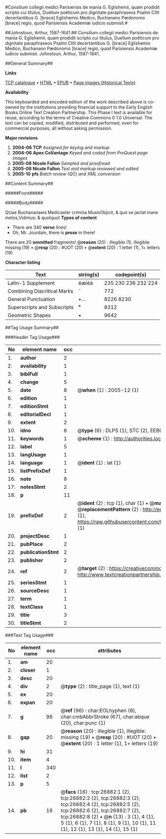 #Consilium collegii medici Parisiensis de mania G. Eglishemii, quam prodidit scripto cui titulus, Duellum poëticum pro dignitate paraphraseos Psalmi CIIII decertantibus G. [brace] Eglishemio Medico, Buchanano Pædonomo [brace] regio, quod Parisiensis Academiæ iudicio submisit.#

##Johnstoun, Arthur, 1587-1641.##
Consilium collegii medici Parisiensis de mania G. Eglishemii, quam prodidit scripto cui titulus, Duellum poëticum pro dignitate paraphraseos Psalmi CIIII decertantibus G. [brace] Eglishemio Medico, Buchanano Pædonomo [brace] regio, quod Parisiensis Academiæ iudicio submisit.
Johnstoun, Arthur, 1587-1641.

##General Summary##

**Links**

[TCP catalogue](http://www.ota.ox.ac.uk/tcp/)  • 
[HTML](http://tei.it.ox.ac.uk/tcp/Texts-HTML/free/A04/A04589.html)  • 
[EPUB](http://tei.it.ox.ac.uk/tcp/Texts-EPUB/free/A04/A04589.epub) • 
[Page images (Historical Texts)](https://data.historicaltexts.jisc.ac.uk/view?pubId=eebo-23822846e&pageId=eebo-23822846e-26882-1)

**Availability**

This keyboarded and encoded edition of the
	       work described above is co-owned by the institutions
	       providing financial support to the Early English Books
	       Online Text Creation Partnership. This Phase I text is
	       available for reuse, according to the terms of Creative
	       Commons 0 1.0 Universal. The text can be copied,
	       modified, distributed and performed, even for
	       commercial purposes, all without asking permission.

**Major revisions**

1. __2004-06__ __TCP__ *Assigned for keying and markup*
1. __2004-06__ __Apex CoVantage__ *Keyed and coded from ProQuest page images*
1. __2005-08__ __Nicole Fallon__ *Sampled and proofread*
1. __2005-08__ __Nicole Fallon__ *Text and markup reviewed and edited*
1. __2005-10__ __pfs__ *Batch review (QC) and XML conversion*

##Content Summary##

#####Front#####

#####Body#####

QUae Buchananaeis Medicaster crimina MusisObjicit, & quo se jactat inane melos,Vidimus: & quotquot 
**Types of content**

  * There are 340 **verse** lines!
  * Oh, Mr. Jourdain, there is **prose** in there!

There are 20 **ommitted** fragments! 
 @__reason__ (20) : illegible (1), illegible: missing (19)  •  @__resp__ (20) : #UOT (20)  •  @__extent__ (20) : 1 letter (1), 1+ letters (19)

**Character listing**


|Text|string(s)|codepoint(s)|
|---|---|---|
|Latin-1 Supplement|ëæìèà|235 230 236 232 224|
|Combining             Diacritical Marks|̄|772|
|General Punctuation|•…|8226 8230|
|Superscripts             and Subscripts|⁸|8312|
|Geometric Shapes|▪|9642|

##Tag Usage Summary##

###Header Tag Usage###

|No|element name|occ|attributes|
|---|---|---|---|
|1.|__author__|2||
|2.|__availability__|1||
|3.|__biblFull__|1||
|4.|__change__|5||
|5.|__date__|8| @__when__ (1) : 2005-12 (1)|
|6.|__edition__|1||
|7.|__editionStmt__|1||
|8.|__editorialDecl__|1||
|9.|__extent__|2||
|10.|__idno__|6| @__type__ (6) : DLPS (1), STC (2), EEBO-CITATION (1), OCLC (1), VID (1)|
|11.|__keywords__|1| @__scheme__ (1) : http://authorities.loc.gov/ (1)|
|12.|__label__|5||
|13.|__langUsage__|1||
|14.|__language__|1| @__ident__ (1) : lat (1)|
|15.|__listPrefixDef__|1||
|16.|__note__|8||
|17.|__notesStmt__|2||
|18.|__p__|11||
|19.|__prefixDef__|2| @__ident__ (2) : tcp (1), char (1)  •  @__matchPattern__ (2) : ([0-9\-]+):([0-9IVX]+) (1), (.+) (1)  •  @__replacementPattern__ (2) : http://eebo.chadwyck.com/downloadtiff?vid=$1&page=$2 (1), https://raw.githubusercontent.com/textcreationpartnership/Texts/master/tcpchars.xml#$1 (1)|
|20.|__projectDesc__|1||
|21.|__pubPlace__|2||
|22.|__publicationStmt__|2||
|23.|__publisher__|2||
|24.|__ref__|2| @__target__ (2) : https://creativecommons.org/publicdomain/zero/1.0/ (1), http://www.textcreationpartnership.org/docs/. (1)|
|25.|__seriesStmt__|1||
|26.|__sourceDesc__|1||
|27.|__term__|1||
|28.|__textClass__|1||
|29.|__title__|3||
|30.|__titleStmt__|2||


###Text Tag Usage###

|No|element name|occ|attributes|
|---|---|---|---|
|1.|__am__|20||
|2.|__closer__|1||
|3.|__desc__|20||
|4.|__div__|2| @__type__ (2) : title_page (1), text (1)|
|5.|__ex__|20||
|6.|__expan__|20||
|7.|__g__|96| @__ref__ (96) : char:EOLhyphen (8), char:cmbAbbrStroke (67), char:abque (20), char:punc (1)|
|8.|__gap__|20| @__reason__ (20) : illegible (1), illegible: missing (19)  •  @__resp__ (20) : #UOT (20)  •  @__extent__ (20) : 1 letter (1), 1+ letters (19)|
|9.|__hi__|31||
|10.|__item__|4||
|11.|__l__|340||
|12.|__list__|2||
|13.|__p__|5||
|14.|__pb__|16| @__facs__ (16) : tcp:26882:1 (2), tcp:26882:2 (2), tcp:26882:3 (2), tcp:26882:4 (2), tcp:26882:5 (2), tcp:26882:6 (2), tcp:26882:7 (2), tcp:26882:8 (2)  •  @__n__ (13) : 3 (1), 4 (1), 5 (1), 6 (1), 7 (1), 8 (1), 9 (1), 10 (1), 11 (1), 12 (1), 13 (1), 14 (1), 15 (1)|
